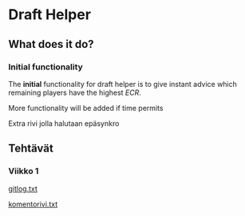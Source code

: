 # Draft Helper

## What does it do?

### Initial functionality

The **initial** functionality for draft helper is to give instant advice which remaining players have the highest *ECR*.

More functionality will be added if time permits

Extra rivi jolla halutaan epäsynkro
## Tehtävät

### Viikko 1

[gitlog.txt](https://github.com/eepek/drafthelper/blob/main/laskarit/viikko1/gitlog.txt)

[komentorivi.txt](https://github.com/eepek/drafthelper/blob/main/laskarit/viikko1/komentorivi.txt)
